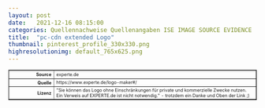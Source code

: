 ```yaml
---
layout: post
date:   2021-12-16 08:15:00
categories: Quellennachweise Quellenangaben ISE IMAGE SOURCE EVIDENCE
title:  "pc-cdn extended Logo"
thumbnail: pinterest_profile_330x330.png
highresolutionimg: default_765x625.png
---
```


<div class="entry-content">

<table style="font-size: xx-small" border="1" cellpadding="2">
<tbody>
<tr>
<th style="text-align: right" width="81"><strong>Source</strong></th>
<td>experte.de</td>
</tr>
<tr>
<th style="text-align: right" width="81"><strong>Quelle</strong></th>
<td>https://www.experte.de/logo-maker#/</td>
</tr>
<tr>
<th style="text-align: right" width="81"><strong>Lizenz</strong></th>
<td>"Sie können das Logo ohne Einschränkungen für private und kommerzielle Zwecke nutzen. Ein Verweis auf EXPERTE.de ist nicht notwendig." - trotzdem ein Danke und Oben der Link ;) </td>
</tr>
</tbody>
</table>
<p>&nbsp;</p>

</div><!-- .entry-content -->
